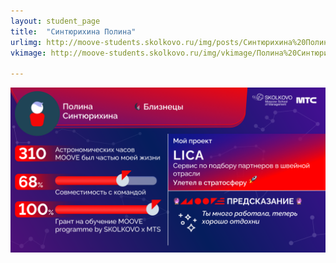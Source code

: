 ```yaml
---
layout: student_page
title:  "Синтюрихина Полина"
urlimg: http://moove-students.skolkovo.ru/img/posts/Синтюрихина%20Полина.png
vkimage: http://moove-students.skolkovo.ru/img/vkimage/Полина%20Синтюрихина%20для%20Вк.png

---
```

<img class="img-fluid" src="/img/posts/Синтюрихина Полина.png" alt="moove-1">
